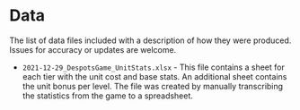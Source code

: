 # Data

The list of data files included with a description of how they were produced. Issues for accuracy or updates are welcome.

* `2021-12-29_DespotsGame_UnitStats.xlsx` - This file contains a sheet for each tier with the unit cost and base stats. An additional sheet contains the unit bonus per level. The file was created by manually transcribing the statistics from the game to a spreadsheet.

